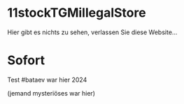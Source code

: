 # 11stockTGMillegalStore
Hier gibt es nichts zu sehen, verlassen Sie diese Website...
# Sofort
Test
#bataev war hier 2024

(jemand mysteriöses war hier)

